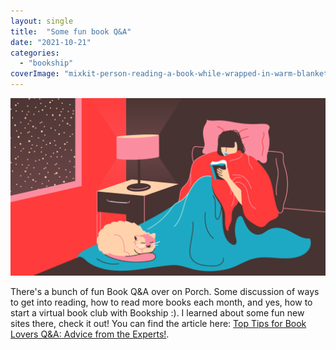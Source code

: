 ```yaml
---
layout: single
title:  "Some fun book Q&A"
date: "2021-10-21"
categories: 
  - "bookship"
coverImage: "mixkit-person-reading-a-book-while-wrapped-in-warm-blankets-with-75-desktop-wallpaper.png"
---
```


![](/assets/images/mixkit-person-reading-a-book-while-wrapped-in-warm-blankets-with-75-desktop-wallpaper-1024x576.png)

There's a bunch of fun Book Q&A over on Porch. Some discussion of ways to get into reading, how to read more books each month, and yes, how to start a virtual book club with Bookship :). I learned about some fun new sites there, check it out! You can find the article here: [Top Tips for Book Lovers Q&A: Advice from the Experts!](https://porch.com/advice/top-tips-book-lovers-qa-advice-experts).
